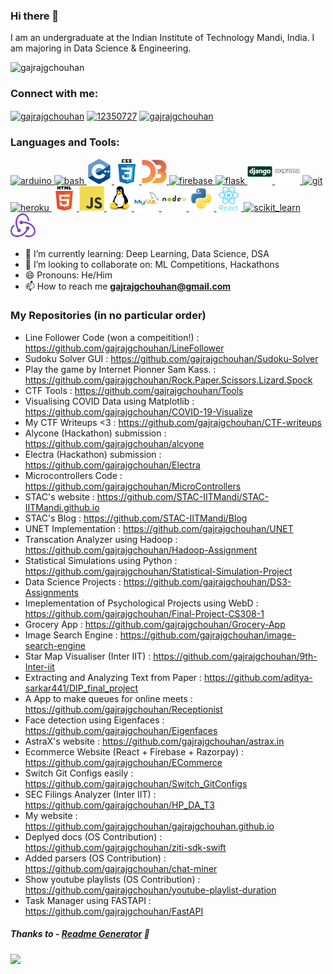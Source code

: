 ### Hi there 👋

I am an undergraduate at the Indian Institute of Technology Mandi, India. I am majoring in Data Science & Engineering.
<p align="left"> <img src="https://komarev.com/ghpvc/?username=gajrajgchouhan&label=Profile%20views&color=0e75b6&style=flat" alt="gajrajgchouhan" /> </p>

<h3 align="left">Connect with me:</h3>
<p align="left">
<a href="https://linkedin.com/in/gajrajgchouhan" target="blank"><img align="center" src="https://raw.githubusercontent.com/rahuldkjain/github-profile-readme-generator/master/src/images/icons/Social/linked-in-alt.svg" alt="gajrajgchouhan" height="30" width="40" /></a>
<a href="https://stackoverflow.com/users/12350727" target="blank"><img align="center" src="https://raw.githubusercontent.com/rahuldkjain/github-profile-readme-generator/master/src/images/icons/Social/stack-overflow.svg" alt="12350727" height="30" width="40" /></a>
<a href="https://kaggle.com/gajrajgchouhan" target="blank"><img align="center" src="https://raw.githubusercontent.com/rahuldkjain/github-profile-readme-generator/master/src/images/icons/Social/kaggle.svg" alt="gajrajgchouhan" height="30" width="40" /></a>
</p>

<h3 align="left">Languages and Tools:</h3>
<p align="left"> <a href="https://www.arduino.cc/" target="_blank"> <img src="https://cdn.worldvectorlogo.com/logos/arduino-1.svg" alt="arduino" width="40" height="40"/> </a> <a href="https://www.gnu.org/software/bash/" target="_blank"> <img src="https://www.vectorlogo.zone/logos/gnu_bash/gnu_bash-icon.svg" alt="bash" width="40" height="40"/> </a> <a href="https://www.w3schools.com/cpp/" target="_blank"> <img src="https://raw.githubusercontent.com/devicons/devicon/master/icons/cplusplus/cplusplus-original.svg" alt="cplusplus" width="40" height="40"/> </a> <a href="https://www.w3schools.com/css/" target="_blank"> <img src="https://raw.githubusercontent.com/devicons/devicon/master/icons/css3/css3-original-wordmark.svg" alt="css3" width="40" height="40"/> </a> <a href="https://d3js.org/" target="_blank"> <img src="https://raw.githubusercontent.com/devicons/devicon/master/icons/d3js/d3js-original.svg" alt="d3js" width="40" height="40"/> </a> <a href="https://firebase.google.com/" target="_blank" rel="noreferrer"> <img src="https://www.vectorlogo.zone/logos/firebase/firebase-icon.svg" alt="firebase" width="40" height="40"/> </a> <a href="https://flask.palletsprojects.com/" target="_blank" rel="noreferrer"> <img src="https://www.vectorlogo.zone/logos/pocoo_flask/pocoo_flask-icon.svg" alt="flask" width="40" height="40"/> </a> <a href="https://www.djangoproject.com/" target="_blank"> <img src="https://raw.githubusercontent.com/devicons/devicon/master/icons/django/django-original.svg" alt="django" width="40" height="40"/> </a> <a href="https://expressjs.com" target="_blank"> <img src="https://raw.githubusercontent.com/devicons/devicon/master/icons/express/express-original-wordmark.svg" alt="express" width="40" height="40"/> </a> <a href="https://git-scm.com/" target="_blank"> <img src="https://www.vectorlogo.zone/logos/git-scm/git-scm-icon.svg" alt="git" width="40" height="40"/> </a> <a href="https://www.w3.org/html/" target="_blank"> <img src="https://www.vectorlogo.zone/logos/heroku/heroku-icon.svg" alt="heroku" width="40" height="40"/> </a> <a href="https://www.w3.org/html/" target="_blank" rel="noreferrer"> <img src="https://raw.githubusercontent.com/devicons/devicon/master/icons/html5/html5-original-wordmark.svg" alt="html5" width="40" height="40"/> </a> <a href="https://developer.mozilla.org/en-US/docs/Web/JavaScript" target="_blank"> <img src="https://raw.githubusercontent.com/devicons/devicon/master/icons/javascript/javascript-original.svg" alt="javascript" width="40" height="40"/> </a> <a href="https://www.linux.org/" target="_blank"> <img src="https://raw.githubusercontent.com/devicons/devicon/master/icons/linux/linux-original.svg" alt="linux" width="40" height="40"/> </a> <a href="https://www.mysql.com/" target="_blank"> <img src="https://raw.githubusercontent.com/devicons/devicon/master/icons/mysql/mysql-original-wordmark.svg" alt="mysql" width="40" height="40"/> </a> <a href="https://nodejs.org" target="_blank"> <img src="https://raw.githubusercontent.com/devicons/devicon/master/icons/nodejs/nodejs-original-wordmark.svg" alt="nodejs" width="40" height="40"/> </a> <a href="https://www.python.org" target="_blank"> <img src="https://raw.githubusercontent.com/devicons/devicon/master/icons/python/python-original.svg" alt="python" width="40" height="40"/> </a> <a href="https://reactjs.org/" target="_blank"> <img src="https://raw.githubusercontent.com/devicons/devicon/master/icons/react/react-original-wordmark.svg" alt="react" width="40" height="40"/> </a> <a href="https://scikit-learn.org/" target="_blank"> <img src="https://upload.wikimedia.org/wikipedia/commons/0/05/Scikit_learn_logo_small.svg" alt="scikit_learn" width="40" height="40"/> </a> <a href="https://redux.js.org" target="_blank" rel="noreferrer"> <img src="https://raw.githubusercontent.com/devicons/devicon/master/icons/redux/redux-original.svg" alt="redux" width="40" height="40"/> </a>  </p>


<!-- - 🔭 I’m currently working on ... 
- 🤔 I’m looking for help with ...
- 💬 Ask me about ...
- ⚡ Fun fact:-->
- 🌱 I’m currently learning: Deep Learning, Data Science, DSA
- 👯 I’m looking to collaborate on: ML Competitions, Hackathons
- 😄 Pronouns: He/Him
- 📫 How to reach me **gajrajgchouhan@gmail.com**

<h3 align="left">My Repositories (in no particular order)</h3>

- Line Follower Code (won a compeitition!) : https://github.com/gajrajgchouhan/LineFollower
- Sudoku Solver GUI : https://github.com/gajrajgchouhan/Sudoku-Solver
- Play the game by Internet Pionner Sam Kass. : https://github.com/gajrajgchouhan/Rock.Paper.Scissors.Lizard.Spock
- CTF Tools : https://github.com/gajrajgchouhan/Tools
- Visualising COVID Data using Matplotlib : https://github.com/gajrajgchouhan/COVID-19-Visualize
- My CTF Writeups <3 : https://github.com/gajrajgchouhan/CTF-writeups
- Alycone (Hackathon) submission : https://github.com/gajrajgchouhan/alcyone
- Electra (Hackathon) submission : https://github.com/gajrajgchouhan/Electra
- Microcontrollers Code : https://github.com/gajrajgchouhan/MicroControllers
- STAC's website : https://github.com/STAC-IITMandi/STAC-IITMandi.github.io
- STAC's Blog : https://github.com/STAC-IITMandi/Blog
- UNET Implementation : https://github.com/gajrajgchouhan/UNET
- Transcation Analyzer using Hadoop : https://github.com/gajrajgchouhan/Hadoop-Assignment
- Statistical Simulations using Python : https://github.com/gajrajgchouhan/Statistical-Simulation-Project
- Data Science Projects : https://github.com/gajrajgchouhan/DS3-Assignments
- Imeplementation of Psychological Projects using WebD : https://github.com/gajrajgchouhan/Final-Project-CS308-1
- Grocery App : https://github.com/gajrajgchouhan/Grocery-App
- Image Search Engine : https://github.com/gajrajgchouhan/image-search-engine
- Star Map Visualiser (Inter IIT) : https://github.com/gajrajgchouhan/9th-Inter-iit
- Extracting and Analyzing Text from Paper : https://github.com/aditya-sarkar441/DIP_final_project
- A App to make queues for online meets : https://github.com/gajrajgchouhan/Receptionist
- Face detection using Eigenfaces : https://github.com/gajrajgchouhan/Eigenfaces
- AstraX's website : https://github.com/gajrajgchouhan/astrax.in
- Ecommerce Website (React + Firebase + Razorpay) : https://github.com/gajrajgchouhan/ECommerce
- Switch Git Configs easily : https://github.com/gajrajgchouhan/Switch_GitConfigs
- SEC Filings Analyzer (Inter IIT) : https://github.com/gajrajgchouhan/HP_DA_T3
- My website : https://github.com/gajrajgchouhan/gajrajgchouhan.github.io
- Deplyed docs (OS Contribution) : https://github.com/gajrajgchouhan/ziti-sdk-swift
- Added parsers (OS Contribution) : https://github.com/gajrajgchouhan/chat-miner
- Show youtube playlists (OS Contribution) : https://github.com/gajrajgchouhan/youtube-playlist-duration
- Task Manager using FASTAPI : https://github.com/gajrajgchouhan/FastAPI

<h5>Thanks to - <a href="https://rahuldkjain.github.io/gh-profile-readme-generator/">Readme Generator</a> 🚀 </h5>

![](https://hit.yhype.me/github/profile?user_id=54475046)
